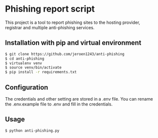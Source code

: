 # Phishing report script
This project is a tool to report phishing sites to the hosting provider, registrar and multiple anti-phishing services.

## Installation with pip and virtual environment
``` bash
$ git clone https://github.com/jeroen1243/anti-phishing
$ cd anti-phishing
$ virtualenv venv
$ source venv/bin/activate
$ pip install -r requirements.txt
```

## Configuration
The credentials and other setting are stored in a .env file. You can rename the .env.example file to .env and fill in the credentials.

## Usage
``` bash
$ python anti-phishing.py
```

